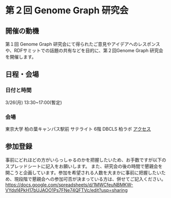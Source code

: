 # 第２回 Genome Graph 研究会

## 開催の動機
第１回 Genome Graph 研究会にて得られたご意見やアイデアへのレスポンスや、RDFサミットでの話題の共有などを目的に、第２回Genome Graph 研究会を開催します。

## 日程・会場
### 日付と時間
3/26(月) 13:30~17:00(暫定)
### 会場
東京大学 柏の葉キャンパス駅前 サテライト 6階 DBCLS 柏ラボ
[アクセス](http://dbcls.rois.ac.jp/access)

## 参加登録
事前にどれほどの方がいらっしゃるのかを把握したいため、お手数ですが以下のスプレッドシートに記入をお願いします。
また、研究会の後の時間で懇親会を開こうと企画しています。参加を希望される人数を大まかに事前に把握したいため、現段階で懇親会への参加可否が決まっている方は、併せてご記入ください。
https://docs.google.com/spreadsheets/d/1MWCfeuNBMKW-VYdsf4PkH17bUJAOO1Ps7FNe74QFTVc/edit?usp=sharing